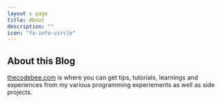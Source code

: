 ```yaml
---
layout : page
title: About
description: ""
icon: "fa-info-circle"
---
```


## About this Blog

[thecodebee.com](http://thecodebee.com) is where you can get tips, tutorials, learnings and experiences from my various programming experiements as well as side projects.


